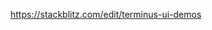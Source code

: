 <!-- Make sure to add the appropriate labels! -->


<!-- If reporting an issue, fork the StackBlitz demo and paste the link here: -->
https://stackblitz.com/edit/terminus-ui-demos
